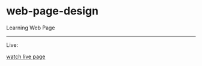 # web-page-design
Learning Web Page 
<hr>
Live: 

[watch live page](https://sukhlotey.github.io/web-page-design/)
